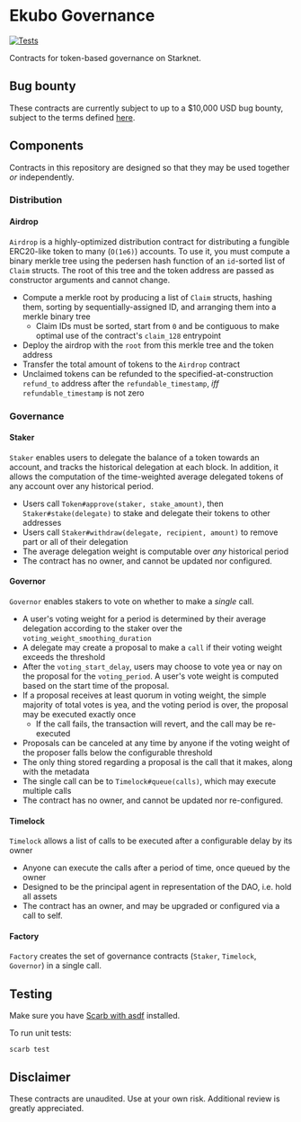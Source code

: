 # Ekubo Governance

[![Tests](https://github.com/EkuboProtocol/governance/actions/workflows/test.yaml/badge.svg)](https://github.com/EkuboProtocol/governance/actions/workflows/test.yaml)

Contracts for token-based governance on Starknet.

## Bug bounty

These contracts are currently subject to up to a $10,000 USD bug bounty, subject to the terms defined [here](./BUG-BOUNTY.md).

## Components

Contracts in this repository are designed so that they may be used together _or_ independently.

### Distribution

#### Airdrop

`Airdrop` is a highly-optimized distribution contract for distributing a fungible ERC20-like token to many (`O(1e6)`) accounts. To use it, you must compute a binary merkle tree using the pedersen hash function of an `id`-sorted list of `Claim` structs. The root of this tree and the token address are passed as constructor arguments and cannot change.

- Compute a merkle root by producing a list of `Claim` structs, hashing them, sorting by sequentially-assigned ID, and arranging them into a merkle binary tree
  - Claim IDs must be sorted, start from `0` and be contiguous to make optimal use of the contract's `claim_128` entrypoint
- Deploy the airdrop with the `root` from this merkle tree and the token address
- Transfer the total amount of tokens to the `Airdrop` contract
- Unclaimed tokens can be refunded to the specified-at-construction `refund_to` address after the `refundable_timestamp`, _iff_ `refundable_timestamp` is not zero

### Governance

#### Staker

`Staker` enables users to delegate the balance of a token towards an account, and tracks the historical delegation at each block. In addition, it allows the computation of the time-weighted average delegated tokens of any account over any historical period.

- Users call `Token#approve(staker, stake_amount)`, then `Staker#stake(delegate)` to stake and delegate their tokens to other addresses
- Users call `Staker#withdraw(delegate, recipient, amount)` to remove part or all of their delegation
- The average delegation weight is computable over *any* historical period
- The contract has no owner, and cannot be updated nor configured.

#### Governor

`Governor` enables stakers to vote on whether to make a _single_ call.

- A user's voting weight for a period is determined by their average delegation according to the staker over the `voting_weight_smoothing_duration`
- A delegate may create a proposal to make a `call` if their voting weight exceeds the threshold
- After the `voting_start_delay`, users may choose to vote yea or nay on the proposal for the `voting_period`. A user's vote weight is computed based on the start time of the proposal.
- If a proposal receives at least quorum in voting weight, the simple majority of total votes is yea, and the voting period is over, the proposal may be executed exactly once
  - If the call fails, the transaction will revert, and the call may be re-executed
- Proposals can be canceled at any time by anyone if the voting weight of the proposer falls below the configurable threshold
- The only thing stored regarding a proposal is the call that it makes, along with the metadata
- The single call can be to `Timelock#queue(calls)`, which may execute multiple calls
- The contract has no owner, and cannot be updated nor re-configured.

#### Timelock

`Timelock` allows a list of calls to be executed after a configurable delay by its owner

- Anyone can execute the calls after a period of time, once queued by the owner
- Designed to be the principal agent in representation of the DAO, i.e. hold all assets
- The contract has an owner, and may be upgraded or configured via a call to self.

#### Factory

`Factory` creates the set of governance contracts (`Staker`, `Timelock`, `Governor`) in a single call.

## Testing

Make sure you have [Scarb with asdf](https://docs.swmansion.com/scarb/download#install-via-asdf) installed.

To run unit tests:

```
scarb test
```

## Disclaimer

These contracts are unaudited. Use at your own risk. Additional review is greatly appreciated.
